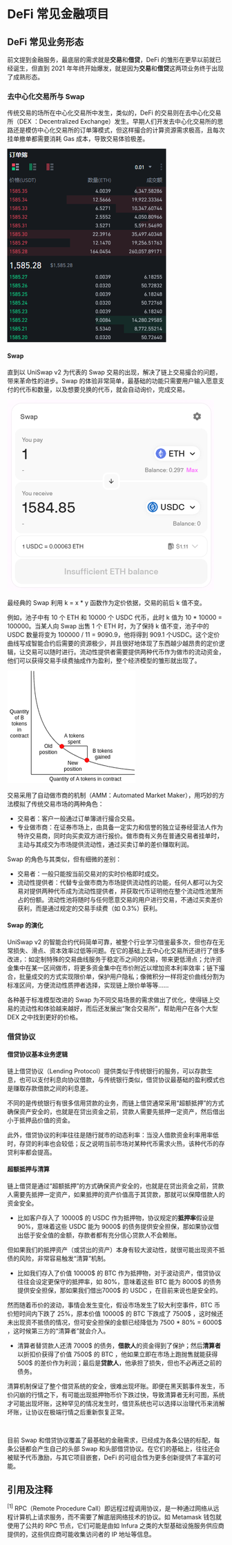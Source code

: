 # DeFi 常见金融项目

## DeFi 常见业务形态
前文提到金融服务，最底层的需求就是**交易**和**借贷**，DeFi 的雏形在更早以前就已经诞生，但直到 2021 年年终开始爆发，就是因为**交易**和**借贷**这两项业务终于出现了成熟形态。
### 去中心化交易所与 Swap
传统交易的场所在中心化交易所中发生，类似的，DeFi 的交易则在去中心化交易所（DEX ：Decentralized Exchange）发生。早期人们开发去中心化交易所的思路还是模仿中心化交易所的订单簿模式，但这样撮合的计算资源需求极高，且每次挂单撤单都需要消耗 Gas 成本，导致交易体验极差。

![订单簿模式](images/orderbook1.png)

#### Swap

直到以 UniSwap v2 为代表的 Swap 交易的出现，解决了链上交易撮合的问题，带来革命性的进步。Swap 的体验非常简单，最基础的功能只需要用户输入愿意支付的代币和数量，以及想要兑换的代币，就会自动询价，完成交易。

![Swap](images/swap.png)

最经典的 Swap 利用 k = x * y 函数作为定价依据，交易的前后 k 值不变。

例如，池子中有 10 个 ETH 和 10000 个 USDC 代币，此时 k 值为 10 * 10000 = 100000。当某人向 Swap 出售 1 个 ETH 时，为了保持 k 值不变，池子中的 USDC 数量将变为 100000 / 11 = 9090.9，他将得到 909.1 个USDC。这个定价曲线写成智能合约后需要的资源极少，并且很好地体现了东西越少越昂贵的定价逻辑，让交易可以随时进行。流动性提供者需要提供两种代币作为做市的流动资金，他们可以获得交易手续费抽成作为盈利，整个经济模型的雏形就出现了。

![Swap](images/kxy.png)

交易采用了自动做市商的机制（AMM：Automated Market Maker），用巧妙的方法模拟了传统交易市场的两种角色：

- 交易者：客户一般通过订单簿进行撮合交易。
- 专业做市商：在证券市场上，由具备一定实力和信誉的独立证券经营法人作为特许交易商，同时向买卖双方进行报价。做市商有义务在普通交易者挂单时，主动与其成交为市场提供流动性，通过买卖订单的差价赚取利润。

Swap 的角色与其类似，但有细微的差别：

- 交易者：一般只能按当前交易对的实时价格即时成交。
- 流动性提供者：代替专业做市商为市场提供流动性的功能，任何人都可以为交易对提供两种代币成为流动性提供者，并获取代币证明他在整个流动性池里所占的份额。流动性池将随时与任何愿意交易的用户进行交易，不通过买卖差价获利，而是通过规定的交易手续费（如 0.3%）获利。


#### Swap 的演化
UniSwap v2 的智能合约代码简单可靠，被整个行业学习借鉴最多次，但也存在无常损失、滑点、资本效率过低等问题。在它的基础上去中心化交易所还进行了很多改进，：如定制特殊的交易曲线服务于稳定币之间的交易，带来更低滑点；允许资金集中在某一区间做市，将更多资金集中在市价附近以增加资本利率效率；链下撮合，批量成交的方式实现限价单，保护用户隐私；像微积分一样将定价曲线分割为标准区间，方便流动性质押者选择，实现链上限价单等等……

各种基于标准模型改进的 Swap 为不同交易场景的需求做出了优化，使得链上交易的流动性和体验越来越好，而后还发展出“聚合交易所”，帮助用户在各个大型 DEX 之中找到更好的价格。

### 借贷协议

#### 借贷协议基本业务逻辑

链上借贷协议（Lending Protocol）提供类似于传统银行的服务，可以存款生息，也可以支付利息向协议借款，与传统银行类似，借贷协议最基础的盈利模式也是赚取存款借款之间的利息差。

不同的是传统银行有很多信用贷款的业务，而链上借贷通常采用“超额抵押”的方式确保资产安全的，也就是在贷出资金之前，贷款人需要先抵押一定资产，然后借出小于抵押品价值的资金。

此外，借贷协议的利率往往是随行就市的动态利率：当没人借款资金利率用率低时，存贷的利率也会较低；反之说明当前市场对某种代币需求火热，该种代币的存贷利率都会提高。

#### 超额抵押与清算

链上借贷是通过“超额抵押”的方式确保资产安全的，也就是在贷出资金之前，贷款人需要先抵押一定资产，如果抵押的资产价值高于其贷款，那就可以保障借款人的资金安全。

- 比如客户存入了 10000$ 的 USDC 作为抵押物，协议规定的**抵押率**假设是 90%，意味着这些 USDC 能为 9000$ 的债务提供安全担保，那如果协议借出低于安全值的金额，存款者都有充分信心贷款人不会赖账。

但如果我们的抵押资产（或贷出的资产）本身有较大波动性，就很可能出现资不抵债的风险，非常容易触发“清算”机制。

- 比如我们存入了价值 10000$ 的 BTC 作为抵押物，对于波动资产，借贷协议往往会设定更保守的抵押率，如 80%，意味着这些 BTC 能为 8000$ 的债务提供安全担保，那如果我们借出7000$ 的 USDC ，在目前来说也是安全的。

然而随着币价的波动，事情会发生变化，假设市场发生了较大利空事件，BTC 币价短时间内下跌了 25%，原本价值 10000$ 的 BTC 下跌成了 7500$ ，这时候还未出现资不抵债的情况，但可安全担保的金额已经降低为 7500 * 80% = 6000$ ，这时候第三方的“清算者”就会介入。

- 清算者替贷款人还清 7000$ 的债务，**借款人**的资金得到了保护；然后**清算者**以折扣价获得了价值 7500$ 的 BTC ，他如果立即在市场上跑抛售就能获得 500$ 的差价作为利润；最后是**贷款人**，他承担了损失，但也不必再还之前的债务。

清算机制保证了整个借贷系统的安全，很难出现坏账。即便在黑天鹅事件发生，币价闪崩的行情之下，有可能出现抵押物币价下跌过快，导致清算者无利可图，系统才可能出现坏账，这种罕见的情况发生时，借贷系统也可以选择以治理代币来消解坏账，让协议在极端行情之后重新恢复正常。

&nbsp;

目前 Swap 和借贷协议覆盖了最基础的金融需求，已经成为各条公链的标配，每条公链都会产生自己的头部 Swap 和头部借贷协议。在它们的基础上，往往还会被赋予代币激励，与其它项目嵌套，DeFi 的可组合性为更多创新提供了丰富的可能。

## 引用及注释

<sup>[1]</sup> RPC（Remote Procedure Call）即远程过程调用协议，是一种通过网络从远程计算机上请求服务，而不需要了解底层网络技术的协议。如 Metamask 钱包就使用了公共的 RPC 节点，它们可能是由如 Infura 之类的大型基础设施服务供应商提供的，这些供应商可能收集访问者的 IP 地址等信息。